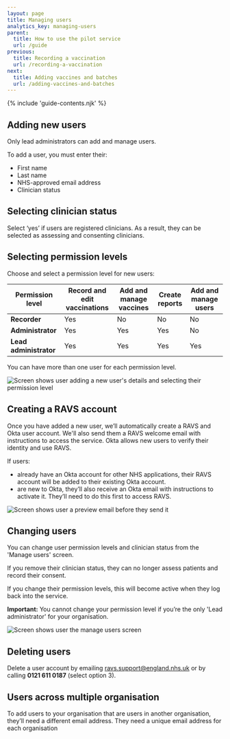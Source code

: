 ```yaml
---
layout: page
title: Managing users
analytics_key: managing-users
parent:
  title: How to use the pilot service
  url: /guide
previous:
  title: Recording a vaccination
  url: /recording-a-vaccination
next:
  title: Adding vaccines and batches
  url: /adding-vaccines-and-batches
---
```


{% include 'guide-contents.njk' %}

## Adding new users  

Only lead administrators can add and manage users. 

To add a user, you must enter their: 

* First name  
* Last name 
* NHS-approved email address  
* Clinician status

## Selecting clinician status 

Select ‘yes’ if users are registered clinicians. As a result, they can be selected as assessing and consenting clinicians.

## Selecting permission levels 

Choose and select a permission level for new users: 

| **Permission level**       | **Record and edit vaccinations** | **Add and manage vaccines** | **Create reports** | **Add and manage users** |
|----------------------------|---------------------------|----------------------|-----------------|---|
| **Recorder**               | Yes                       | No                 | No             | No |
| **Administrator**          | Yes                       | Yes                  | Yes              | No |
| **Lead administrator**     | Yes                       | Yes                  | Yes              | Yes |

You can have more than one user for each permission level. 

![Screen shows user adding a new user's details and selecting their permission level](/images/manage-users-add.png)

## Creating a RAVS account  

Once you have added a new user, we’ll automatically create a RAVS and Okta user account. We'll also send them a RAVS welcome email with instructions to access the service. Okta allows new users to verify their identity and use RAVS.  

If users:
* already have an Okta account for other NHS applications, their RAVS account will be added to their existing Okta account. 
* are new to Okta, they’ll also receive an Okta email with instructions to activate it. They’ll need to do this first to access RAVS.

![Screen shows user a preview email before they send it](/images/manage-users-check.png)

## Changing users  

You can change user permission levels and clinician status from the 'Manage users' screen.  

If you remove their clinician status, they can no longer assess patients and record their consent.  

If you change their permission levels, this will become active when they log back into the service.  

**Important:** You cannot change your permission level if you’re the only 'Lead administrator' for your organisation. 

![Screen shows user the manage users screen](/images/manage-users-home.png)

## Deleting users  

Delete a user account by emailing [ravs.support@england.nhs.uk](mailto:ravs.support@england.nhs.uk) or by calling **0121 611 0187** (select option 3).  

## Users across multiple organisation  

To add users to your organisation that are users in another organisation, they’ll need a different email address. They need a unique email address for each organisation
